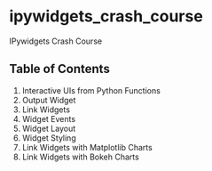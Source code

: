 # ipywidgets_crash_course
IPywidgets Crash Course

## Table of Contents

1. Interactive UIs from Python Functions
2. Output Widget
3. Link Widgets
4. Widget Events
5. Widget Layout
6. Widget Styling
7. Link Widgets with Matplotlib Charts
8. Link Widgets with Bokeh Charts
